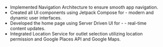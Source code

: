 - Implemented Navigation Architecture to ensure smooth app navigation.
- Created all UI components using Jetpack Compose for - modern and dynamic user interfaces.
- Developed the home page using Server Driven UI for - - real-time content updates.
- Integrated Location Service for outlet selection utilizing location permission and Google Places API and Google Maps.
